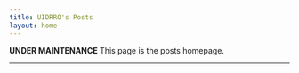 ```yaml
---
title: UIDRRO's Posts
layout: home
---
```


**********UNDER MAINTENANCE**********
This page is the posts homepage.

----